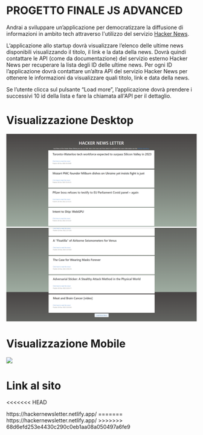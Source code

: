 # PROGETTO FINALE JS ADVANCED
Andrai a sviluppare un’applicazione per democratizzare la diffusione di informazioni in ambito tech attraverso l'utilizzo del servizio <a href="https://github.com/HackerNews/API">Hacker News</a>.

L’applicazione allo startup dovrà visualizzare l’elenco delle ultime news disponibili visualizzando il titolo, il link e la data della news. Dovrà quindi contattare le API (come da documentazione) del servizio esterno Hacker News per recuperare la lista degli ID delle ultime news. Per ogni ID l’applicazione dovrà contattare un’altra API del servizio Hacker News per ottenere le informazioni da visualizzare quali titolo, link e data della news.

Se l’utente clicca sul pulsante “Load more”, l’applicazione dovrà prendere i successivi 10 id della lista e fare la chiamata all'API per il dettaglio.

# Visualizzazione Desktop
<img 
src="src\images\desktopV1.png"
/>
<img 
src="src\images\desktopV2.png"
/>
# Visualizzazione Mobile
<img 
src="assets\images\Counter Mobile.png"
/>
# Link al sito
<<<<<<< HEAD
<link> https://hackernewsletter.netlify.app/ <!link>
=======
<link>https://hackernewsletter.netlify.app/<!link>
>>>>>>> 68d6efd253e4430c290c0eb1aa08a050497a6fe9
